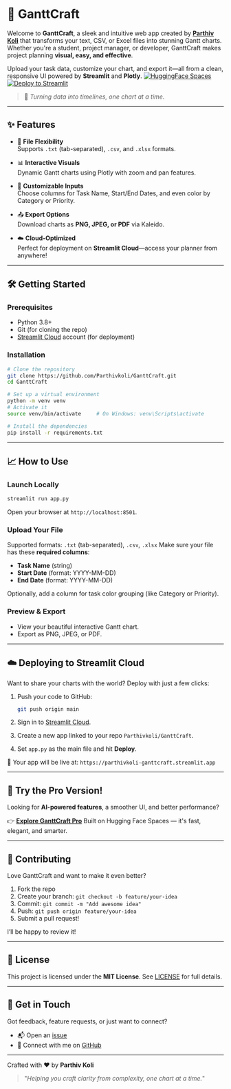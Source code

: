# 🎨 GanttCraft

Welcome to **GanttCraft**, a sleek and intuitive web app created by **[Parthiv Koli](https://github.com/Parthivkoli)** that transforms your text, CSV, or Excel files into stunning Gantt charts. Whether you're a student, project manager, or developer, GanttCraft makes project planning **visual, easy, and effective**. 

Upload your task data, customize your chart, and export it—all from a clean, responsive UI powered by **Streamlit** and **Plotly**.
[![HuggingFace Spaces](https://img.shields.io/badge/HF%20Spaces-GanttCraftPro-blueviolet?logo=huggingface&logoColor=white)](https://huggingface.co/spaces/ParthivKoli/GanttCraftPro)
[![Deploy to Streamlit](https://static.streamlit.io/badges/streamlit_badge_black_white.svg)](https://parthivkoli-ganttcraft.streamlit.app/)

> 🚀 _Turning data into timelines, one chart at a time._

---

## ✨ Features

- 📁 **File Flexibility**  
  Supports `.txt` (tab-separated), `.csv`, and `.xlsx` formats.

- 📊 **Interactive Visuals**  
  Dynamic Gantt charts using Plotly with zoom and pan features.

- 🎨 **Customizable Inputs**  
  Choose columns for Task Name, Start/End Dates, and even color by Category or Priority.

- 📤 **Export Options**  
  Download charts as **PNG, JPEG, or PDF** via Kaleido.

- ☁️ **Cloud-Optimized**  
  Perfect for deployment on **Streamlit Cloud**—access your planner from anywhere!

---

## 🛠️ Getting Started

### Prerequisites

- Python 3.8+
- Git (for cloning the repo)
- [Streamlit Cloud](https://streamlit.io/cloud) account (for deployment)

### Installation

```bash
# Clone the repository
git clone https://github.com/Parthivkoli/GanttCraft.git
cd GanttCraft

# Set up a virtual environment
python -m venv venv
# Activate it
source venv/bin/activate     # On Windows: venv\Scripts\activate

# Install the dependencies
pip install -r requirements.txt
````

---

## 📈 How to Use

### Launch Locally

```bash
streamlit run app.py
```

Open your browser at `http://localhost:8501`.

### Upload Your File

Supported formats: `.txt` (tab-separated), `.csv`, `.xlsx`
Make sure your file has these **required columns**:

* **Task Name** (string)
* **Start Date** (format: YYYY-MM-DD)
* **End Date** (format: YYYY-MM-DD)

Optionally, add a column for task color grouping (like Category or Priority).

### Preview & Export

* View your beautiful interactive Gantt chart.
* Export as PNG, JPEG, or PDF.

---

## ☁️ Deploying to Streamlit Cloud

Want to share your charts with the world? Deploy with just a few clicks:

1. Push your code to GitHub:

   ```bash
   git push origin main
   ```

2. Sign in to [Streamlit Cloud](https://streamlit.io/cloud).

3. Create a new app linked to your repo `Parthivkoli/GanttCraft`.

4. Set `app.py` as the main file and hit **Deploy**.

🎉 Your app will be live at:
`https://parthivkoli-ganttcraft.streamlit.app`

---

## 🚀 Try the Pro Version!

Looking for **AI-powered features**, a smoother UI, and better performance?

👉 **[Explore GanttCraft Pro](https://huggingface.co/spaces/ParthivKoli/GanttCraftPro)**
Built on Hugging Face Spaces — it's fast, elegant, and smarter.

---

## 🤝 Contributing

Love GanttCraft and want to make it even better?

1. Fork the repo
2. Create your branch: `git checkout -b feature/your-idea`
3. Commit: `git commit -m "Add awesome idea"`
4. Push: `git push origin feature/your-idea`
5. Submit a pull request!

I’ll be happy to review it!

---

## 📜 License

This project is licensed under the **MIT License**. See [LICENSE](LICENSE) for full details.

---

## 💬 Get in Touch

Got feedback, feature requests, or just want to connect?

* 📬 Open an [issue](https://github.com/Parthivkoli/GanttCraft/issues)
* 🔗 Connect with me on [GitHub](https://github.com/Parthivkoli)

---

Crafted with ❤️ by **Parthiv Koli**

> "*Helping you craft clarity from complexity, one chart at a time.*"
